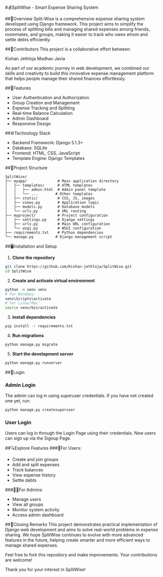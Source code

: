 #💰SplitWise - Smart Expense Sharing System

##🌟Overview
Split-Wise is a comprehensive expense sharing system developed using Django framework. This project aims to simplify the process of splitting bills and managing shared expenses among friends, roommates, and groups, making it easier to track who owes whom and settle debts efficiently.

##🤝Contributors
This project is a collaborative effort between:

Kishan Jethloja
Madhav Javia

As part of our academic journey in web development, we combined our skills and creativity to build this innovative expense management platform that helps people manage their shared finances effortlessly.

##🚀Features
- User Authentication and Authorization
- Group Creation and Management
- Expense Tracking and Splitting
- Real-time Balance Calculation
- Admin Dashboard
- Responsive Design

##⚙️Technology Stack
- Backend Framework: Django 5.1.3+
- Database: SQLite
- Frontend: HTML, CSS, JavaScript
- Template Engine: Django Templates

##📁Project Structure
```
SplitWise/
├── myapp/              # Main application directory
│   ├── templates/      # HTML templates
│   │   ├── admin.html  # Admin panel template
│   │   └── ...        # Other templates
│   ├── static/         # CSS, JS, images
│   ├── views.py        # Application logic
│   ├── models.py       # Database models
│   └── urls.py         # URL routing
├── myproject/          # Project configuration
│   ├── settings.py     # Django settings
│   ├── urls.py         # Main URL configuration
│   └── wsgi.py         # WSGI configuration
├── requirements.txt    # Python dependencies
└── manage.py          # Django management script
```

##🖥️Installation and Setup
1. **Clone the repository**
```bash
git clone https://github.com/Kishan-jethloja/SplitWise.git
cd SplitWise
```

2. **Create and activate virtual environment**
```bash
python -m venv venv
# For Windows:
venv\Scripts\activate
# For Linux/Mac:
source venv/bin/activate
```

3. **Install dependencies**
```bash
pip install -r requirements.txt
```

4. **Run migrations**
```bash
python manage.py migrate
```

5. **Start the development server**
```bash
python manage.py runserver
```

##🔐Login
### Admin Login
The admin can log in using superuser credentials. If you have not created one yet, run:
```bash
python manage.py createsuperuser
```

### User Login
Users can log in through the Login Page using their credentials. New users can sign up via the Signup Page.

##🔍Explore Features
###👤For Users:
- Create and join groups
- Add and split expenses
- Track balances
- View expense history
- Settle debts

###👨‍💼For Admins:
- Manage users
- View all groups
- Monitor system activity
- Access admin dashboard

##📌Closing Remarks
This project demonstrates practical implementation of Django web development and aims to solve real-world problems in expense sharing. We hope SplitWise continues to evolve with more advanced features in the future, helping create smarter and more efficient ways to manage shared expenses.

Feel free to fork this repository and make improvements. Your contributions are welcome!

Thank you for your interest in SplitWise!
